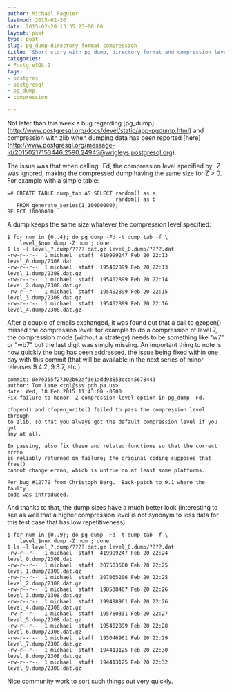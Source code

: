```yaml
---
author: Michael Paquier
lastmod: 2015-02-20
date: 2015-02-20 13:35:23+00:00
layout: post
type: post
slug: pg_dump-directory-format-compression
title: 'Short story with pg_dump, directory format and compression level'
categories:
- PostgreSQL-2
tags:
- postgres
- postgresql
- pg_dump
- compression

---
```


Not later than this week a bug regarding [pg\_dump]
(http://www.postgresql.org/docs/devel/static/app-pgdump.html) and compression
with zlib when dumping data has been reported [here]
(http://www.postgresql.org/message-id/20150217153446.2590.24945@wrigleys.postgresql.org).

The issue was that when calling -Fd, the compression level specified by -Z
was ignored, making the compressed dump having the same size for Z > 0. For
example with a simple table:

    =# CREATE TABLE dump_tab AS SELECT random() as a,
                                       random() as b
       FROM generate_series(1,10000000);
    SELECT 10000000

A dump keeps the same size whatever the compression level specified:

    $ for num in {0..4}; do pg_dump -Fd -t dump_tab -f \
        level_$num.dump -Z num ; done
    $ ls -l level_?.dump/????.dat.gz level_0.dump/????.dat
    -rw-r--r--  1 michael  staff  419999247 Feb 20 22:13 level_0.dump/2308.dat
    -rw-r--r--  1 michael  staff  195402899 Feb 20 22:13 level_1.dump/2308.dat.gz
    -rw-r--r--  1 michael  staff  195402899 Feb 20 22:14 level_2.dump/2308.dat.gz
    -rw-r--r--  1 michael  staff  195402899 Feb 20 22:15 level_3.dump/2308.dat.gz
    -rw-r--r--  1 michael  staff  195402899 Feb 20 22:16 level_4.dump/2308.dat.gz

After a couple of emails exchanged, it was found out that a call to gzopen()
missed the compression level: for example to do a compression of level 7, the
compression mode (without a strategy) needs to be something like "w7" or "wb7"
but the last digit was simply missing. An important thing to note is how quickly
the bug has been addressed, the issue being fixed within one day with this commit
(that will be available in the next series of minor releases 9.4.2, 9.3.7, etc.):

    commit: 0e7e355f27302b62af3e1add93853ccd45678443
    author: Tom Lane <tgl@sss.pgh.pa.us>
    date: Wed, 18 Feb 2015 11:43:00 -0500
    Fix failure to honor -Z compression level option in pg_dump -Fd.

    cfopen() and cfopen_write() failed to pass the compression level through
    to zlib, so that you always got the default compression level if you got
    any at all.

    In passing, also fix these and related functions so that the correct errno
    is reliably returned on failure; the original coding supposes that free()
    cannot change errno, which is untrue on at least some platforms.

    Per bug #12779 from Christoph Berg.  Back-patch to 9.1 where the faulty
    code was introduced.

And thanks to that, the dump sizes have a much better look (interesting to
see as well that a higher compression level is not synonym to less data
for this test case that has low repetitiveness):

    $ for num in {0..9}; do pg_dump -Fd -t dump_tab -f \
        level_$num.dump -Z num ; done
    $ ls -l level_?.dump/????.dat.gz level_0.dump/????.dat
    -rw-r--r--  1 michael  staff  419999247 Feb 20 22:24 level_0.dump/2308.dat
    -rw-r--r--  1 michael  staff  207503600 Feb 20 22:25 level_1.dump/2308.dat.gz
    -rw-r--r--  1 michael  staff  207065206 Feb 20 22:25 level_2.dump/2308.dat.gz
    -rw-r--r--  1 michael  staff  198538467 Feb 20 22:26 level_3.dump/2308.dat.gz
    -rw-r--r--  1 michael  staff  199498961 Feb 20 22:26 level_4.dump/2308.dat.gz
    -rw-r--r--  1 michael  staff  195780331 Feb 20 22:27 level_5.dump/2308.dat.gz
    -rw-r--r--  1 michael  staff  195402899 Feb 20 22:28 level_6.dump/2308.dat.gz
    -rw-r--r--  1 michael  staff  195046961 Feb 20 22:29 level_7.dump/2308.dat.gz
    -rw-r--r--  1 michael  staff  194413125 Feb 20 22:30 level_8.dump/2308.dat.gz
    -rw-r--r--  1 michael  staff  194413125 Feb 20 22:32 level_9.dump/2308.dat.gz

Nice community work to sort such things out very quickly.
